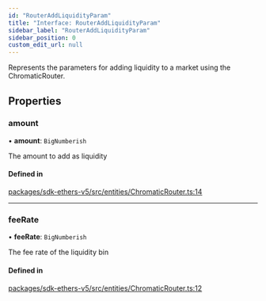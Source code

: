 ```yaml
---
id: "RouterAddLiquidityParam"
title: "Interface: RouterAddLiquidityParam"
sidebar_label: "RouterAddLiquidityParam"
sidebar_position: 0
custom_edit_url: null
---
```


Represents the parameters for adding liquidity to a market using the ChromaticRouter.

## Properties

### amount

• **amount**: `BigNumberish`

The amount to add as liquidity

#### Defined in

[packages/sdk-ethers-v5/src/entities/ChromaticRouter.ts:14](https://github.com/chromatic-protocol/sdk/blob/ebf2a16/packages/sdk-ethers-v5/src/entities/ChromaticRouter.ts#L14)

___

### feeRate

• **feeRate**: `BigNumberish`

The fee rate of the liquidity bin

#### Defined in

[packages/sdk-ethers-v5/src/entities/ChromaticRouter.ts:12](https://github.com/chromatic-protocol/sdk/blob/ebf2a16/packages/sdk-ethers-v5/src/entities/ChromaticRouter.ts#L12)
